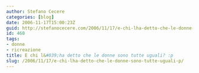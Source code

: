 ```yaml
---
author: Stefano Cecere
categories: [blog]
date: 2006-11-17T15:00:23Z
guid: http://stefanocecere.com/2006/11/17/e-chi-lha-detto-che-le-donne-sono-tutte-uguali-p/
id: 460
tags:
- donne
- ricreazione
title: E chi l&#039;ha detto che le donne sono tutte uguali? :p
slug: /2006/11/17/e-chi-lha-detto-che-le-donne-sono-tutte-uguali-p/
---
```


<div>
</div>